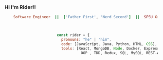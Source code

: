 ### Hi I'm Rider!!                                                  

```ruby
    Software Engineer  ||  ['Father First', 'Nerd Second']  ||  SFSU Grad & UC Davis Certified
```
<br>

```javascript
                        const rider = {
                          pronouns: "he" | "him",
                          code: [JavaScript, Java, Python, HTML, CSS],
                          tools: [React, MongoDB, Node, Docker, Express.js,
                                   OOP , TDD, Redux, SQL, MySQL, REST-APIs]
```
